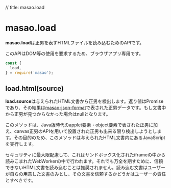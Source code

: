 // title: masao.load

# masao.load

**masao.load**は正男を表すHTMLファイルを読み込むためのAPIです。

このAPIはDOM等の使用を要求するため、ブラウザアプリ専用です。

```js
const {
  load,
} = require('masao');
```

## load.html(source)
**load.source**は与えられたHTML文書から正男を検出します。返り値はPromiseであり、その結果は[masao-json-format](/masao-json-format/)で表された正男データです。もし文書中から正男が見つからなかった場合はnullとなります。

このメソッドは、Java版時代のapplet要素・object要素で表された正男に加え、canvas正男のAPIを用いて設置された正男も出来る限り検出しようとします。その目的のため、このメソッドは与えられたHTML文書内にあるJavaScriptを実行します。

セキュリティに最大限配慮して、これはサンドボックス化されたiframeの中から読みこまれたWebWorkerの中で行われます。それでも万全を期すために、信頼できないHTML文書を読み込むことは推奨されません。読み込む文書はユーザーが自らの用意した文書のみとし、その文書を信頼するかどうかはユーザーの責任とすべきです。
